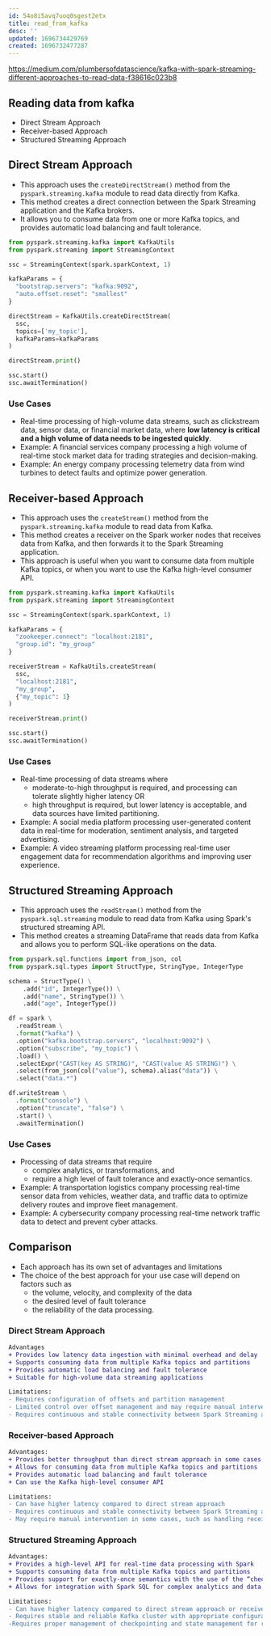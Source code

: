 ```yaml
---
id: 54o8i5avq7uoq0sgest2etx
title: read_from_kafka
desc: ''
updated: 1696734429769
created: 1696732477287
---
```

<https://medium.com/plumbersofdatascience/kafka-with-spark-streaming-different-approaches-to-read-data-f38616c023b8>

## Reading data from kafka

- Direct Stream Approach
- Receiver-based Approach
- Structured Streaming Approach

## Direct Stream Approach

- This approach uses the `createDirectStream()` method from the `pyspark.streaming.kafka` module to read data directly from Kafka.
- This method creates a direct connection between the Spark Streaming application and the Kafka brokers.
- It allows you to consume data from one or more Kafka topics, and provides automatic load balancing and fault tolerance.

``` py
from pyspark.streaming.kafka import KafkaUtils
from pyspark.streaming import StreamingContext

ssc = StreamingContext(spark.sparkContext, 1)

kafkaParams = {
  "bootstrap.servers": "kafka:9092",
  "auto.offset.reset": "smallest"
}

directStream = KafkaUtils.createDirectStream(
  ssc,
  topics=['my_topic'],
  kafkaParams=kafkaParams
)

directStream.print()

ssc.start()
ssc.awaitTermination()
```

### Use Cases

- Real-time processing of high-volume data streams, such as clickstream data, sensor data, or financial market data, where **low latency is critical and a high volume of data needs to be ingested quickly**.
- Example: A financial services company processing a high volume of real-time stock market data for trading strategies and decision-making.
- Example: An energy company processing telemetry data from wind turbines to detect faults and optimize power generation.

## Receiver-based Approach

- This approach uses the `createStream()` method from the `pyspark.streaming.kafka` module to read data from Kafka.
- This method creates a receiver on the Spark worker nodes that receives data from Kafka, and then forwards it to the Spark Streaming application.
- This approach is useful when you want to consume data from multiple Kafka topics, or when you want to use the Kafka high-level consumer API.

``` py
from pyspark.streaming.kafka import KafkaUtils
from pyspark.streaming import StreamingContext

ssc = StreamingContext(spark.sparkContext, 1)

kafkaParams = {
  "zookeeper.connect": "localhost:2181",
  "group.id": "my_group"
}

receiverStream = KafkaUtils.createStream(
  ssc,
  "localhost:2181",
  "my_group",
  {"my_topic": 1}
)

receiverStream.print()

ssc.start()
ssc.awaitTermination()
```

### Use Cases

- Real-time processing of data streams where
  - moderate-to-high throughput is required, and processing can tolerate slightly higher latency OR
  - high throughput is required, but lower latency is acceptable, and data sources have limited partitioning.
- Example: A social media platform processing user-generated content data in real-time for moderation, sentiment analysis, and targeted advertising.
- Example: A video streaming platform processing real-time user engagement data for recommendation algorithms and improving user experience.

## Structured Streaming Approach

- This approach uses the `readStream()` method from the `pyspark.sql.streaming` module to read data from Kafka using Spark's structured streaming API.
- This method creates a streaming DataFrame that reads data from Kafka and allows you to perform SQL-like operations on the data.

```py
from pyspark.sql.functions import from_json, col
from pyspark.sql.types import StructType, StringType, IntegerType

schema = StructType() \
    .add("id", IntegerType()) \
    .add("name", StringType()) \
    .add("age", IntegerType())

df = spark \
  .readStream \
  .format("kafka") \
  .option("kafka.bootstrap.servers", "localhost:9092") \
  .option("subscribe", "my_topic") \
  .load() \
  .selectExpr("CAST(key AS STRING)", "CAST(value AS STRING)") \
  .select(from_json(col("value"), schema).alias("data")) \
  .select("data.*")

df.writeStream \
  .format("console") \
  .option("truncate", "false") \
  .start() \
  .awaitTermination()
```

### Use Cases

- Processing of data streams that require
  - complex analytics, or transformations, and
  - require a high level of fault tolerance and exactly-once semantics.
- Example: A transportation logistics company processing real-time sensor data from vehicles, weather data, and traffic data to optimize delivery routes and improve fleet management.
- Example: A cybersecurity company processing real-time network traffic data to detect and prevent cyber attacks.

## Comparison

- Each approach has its own set of advantages and limitations
- The choice of the best approach for your use case will depend on factors such as
  - the volume, velocity, and complexity of the data
  - the desired level of fault tolerance
  - the reliability of the data processing.

### Direct Stream Approach

``` diff
Advantages
+ Provides low latency data ingestion with minimal overhead and delay
+ Supports consuming data from multiple Kafka topics and partitions
+ Provides automatic load balancing and fault tolerance
+ Suitable for high-volume data streaming applications

Limitations:
- Requires configuration of offsets and partition management
- Limited control over offset management and may require manual intervention in some cases
- Requires continuous and stable connectivity between Spark Streaming application and Kafka brokers
```

### Receiver-based Approach

``` diff
Advantages:
+ Provides better throughput than direct stream approach in some cases
+ Allows for consuming data from multiple Kafka topics and partitions
+ Provides automatic load balancing and fault tolerance
+ Can use the Kafka high-level consumer API

Limitations:
- Can have higher latency compared to direct stream approach
- Requires continuous and stable connectivity between Spark Streaming application and Kafka brokers
- May require manual intervention in some cases, such as handling receiver failures or restarting streaming application
```

### Structured Streaming Approach

``` diff
Advantages:
+ Provides a high-level API for real-time data processing with Spark
+ Supports consuming data from multiple Kafka topics and partitions
+ Provides support for exactly-once semantics with the use of the “checkpoint” option
+ Allows for integration with Spark SQL for complex analytics and data transformations on the data stream

Limitations:
- Can have higher latency compared to direct stream approach or receiver-based approach
- Requires stable and reliable Kafka cluster with appropriate configuration and tuning
-Requires proper management of checkpointing and state management for reliable processing of data
```
